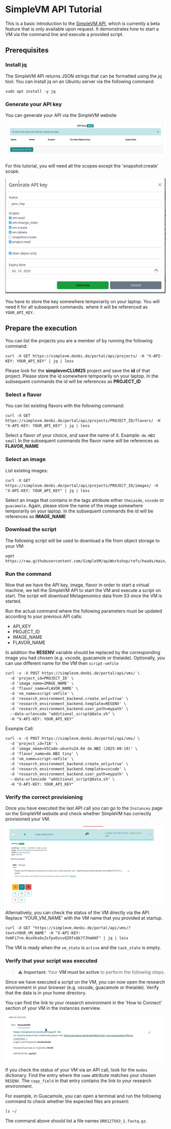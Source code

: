 # SimpleVM API Tutorial

This is a basic introduction to the [SimpleVM API](https://simplevm.denbi.de/wiki/simple_vm/user_api_keys/), which is currently a beta feature that is only available upon request.
It demonstrates how to start a VM via the command line and execute a provided script. 

## Prerequisites

### Install jq

The SimpleVM API returns JSON strings that can be formatted using the jq tool.
You can install jq on an Ubuntu server via the following command:
```
sudo apt install -y jq
```

### Generate your API key

You can generate your API via the SimpleVM website

![](./figures/generate_api_key.png)

For this tutorial, you will need all the scopes except the 'snapshot:create' scope.

![](./figures/key_scopes.png)


You have to store the key somewhere temporarily on your laptop. You will need it for all subsequent commands.
where it will be referenced as `YOUR_API_KEY`.

## Prepare the execution 

You can list the projects you are a member of by running the following command:

```
curl -X GET https://simplevm.denbi.de/portal/api/projects/ -H "X-API-KEY: YOUR_API_KEY" | jq | less
```
Please look for the **simplevmCLUM25** project and save the **id** of that project. Please store the id somewhere temporarily on your laptop.
In the subsequent commands the id will be references as **PROJECT_ID** 


### Select a flavor

You can list existing flavors with the following command:
```
curl -X GET https://simplevm.denbi.de/portal/api/projects/PROJECT_ID/flavors/ -H "X-API-KEY: YOUR_API_KEY" | jq | less
```

Select a flavor of your choice, and save the name of it. Example: `de.NBI small`
In the subsequent commands the flavor name will be references as **FLAVOR_NAME** 

### Select an image

List existing images:
```
curl -X GET https://simplevm.denbi.de/portal/api/projects/PROJECT_ID/images/ -H "X-API-KEY: YOUR_API_KEY" | jq | less
```

Select an image that contains in the tags attribute either `theiaide`, `vscode` or `guacamole`.
Again, please store the name of the image somewhere temporarily on your laptop.
In the subsequent commands the id will be references as **IMAGE_NAME** 

### Download the script

The following script will be used to download a file from object storage to your VM:
```
wget https://raw.githubusercontent.com/SimpleVM/apiWorkshop/refs/heads/main/data.sh
```

### Run the command 

Now that we have the API key, image, flavor in order to start a virtual machine, we 
tell the SimpleVM API to start the VM and execute a script on start.
The script will download Metagenomics data from S3 once the VM is started. 

Run the actual command where the following parameters must be updated according to your previous API calls:

* API_KEY
* PROJECT_ID 
* IMAGE_NAME
* FLAVOR_NAME 

In addition the **RESENV** variable should be replaced by the corresponding image you had chosen (e.g. vscode, guacamole or theiaide).
Optionally, you can use different name for the VM then `script-vmfile`
```
curl -v -X POST https://simplevm.denbi.de/portal/api/vms/ \
  -d 'project_id=PROJECT_ID' \
  -d 'image_name=IMAGE_NAME' \
  -d 'flavor_name=FLAVOR_NAME' \
  -d 'vm_name=script-vmfile' \
  -d 'research_environment_backend.create_only=true' \
  -d 'research_environment_backend.template=RESENV' \
  -d 'research_environment_backend.user_path=mypath' \
  --data-urlencode "additional_script@data.sh" \
  -H "X-API-KEY: YOUR_API_KEY"
```

Example Call:
```
curl -v -X POST https://simplevm.denbi.de/portal/api/vms/ \
  -d 'project_id=718' \
  -d 'image_nmae=VSCode-ubuntu24.04 de.NBI (2025-08-19)' \
  -d 'flavor_name=de.NBI tiny' \
  -d 'vm_name=script-vmfile' \
  -d 'research_environment_backend.create_only=true' \
  -d 'research_environment_backend.template=vscode' \
  -d 'research_environment_backend.user_path=mypath' \
  --data-urlencode "additional_script@data.sh" \
  -H "X-API-KEY: YOUR_API_KEY"
```

### Verify the correct provisioning

Once you have executed the last API call you can go to the `Instances` page on the SimpleVM website and check whether
SimpleVM has correctly provisioned your VM.

![](./figures/list_vm.png)

Alternatively, you can check the status of the VM directly via the API. Replace 'YOUR_VM_NAME' with the VM name that you provided at startup.

```
curl -X GET "https://simplevm.denbi.de/portal/api/vms/?text=YOUR_VM_NAME" -H "X-API-KEY: VoHFi7rm.NsoVka9sZsfpxDzvvQIRfsQk7fJhmHXF" | jq | less

```
The VM is ready when the `vm_state` is `active` and the `task_state` is empty.

### Verify that your script was executed

> ⚠️ **Important:** Your **VM must be active** to perform the following steps.

Since we have executed a script on the VM, you can now open the research environment in your browser (e.g. vscode, guacamole or theiaide).
Verify that the data is in your home directory.

You can find the link to your research environment in the 'How to Connect' section of your VM in the instances overview.

![](./figures/how_to_connect.png)

If you check the status of your VM via an API call, look for the `modes` dictionary. 
Find the entry where the `name` attribute matches your chosen `RESENV`. 
The `copy_field` in that entry contains the link to your research environment.



For example, in Guacamole, you can open a terminal and run the following command to check whether the expected files are present:

```
ls ~/
```
The command above should list a file names `DRR127583_1.fastq.gz`.
